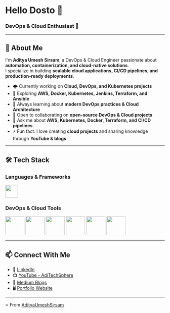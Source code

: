 # Hello Dosto 👋

### DevOps & Cloud Enthusiast 🚀  

---

## 🚀 About Me  

I'm **Aditya Umesh Sirsam**, a DevOps & Cloud Engineer passionate about **automation, containerization, and cloud-native solutions**.  
I specialize in building **scalable cloud applications, CI/CD pipelines, and production-ready deployments**.  

- 🌩️ Currently working on **Cloud, DevOps, and Kubernetes projects**  
- 🔭 Exploring **AWS, Docker, Kubernetes, Jenkins, Terraform, and Ansible**  
- 🌱 Always learning about **modern DevOps practices & Cloud Architecture**  
- 🤝 Open to collaborating on **open-source DevOps & Cloud projects**  
- 💬 Ask me about **AWS, Kubernetes, Docker, Terraform, and CI/CD pipelines**  
- ⚡ Fun fact: I love creating **cloud projects** and sharing knowledge through **YouTube & blogs**  

---

## 🛠️ Tech Stack  

### Languages & Frameworks  
<p>
  <img src="https://cdn.jsdelivr.net/gh/devicons/devicon/icons/python/python-original.svg" width="40"/>
 
</p>

### DevOps & Cloud Tools  
<p>
  <img src="https://cdn.jsdelivr.net/gh/devicons/devicon/icons/amazonwebservices/amazonwebservices-original-wordmark.svg" width="60"/>
  <img src="https://cdn.jsdelivr.net/gh/devicons/devicon/icons/docker/docker-original.svg" width="60"/>
  <img src="https://cdn.jsdelivr.net/gh/devicons/devicon/icons/kubernetes/kubernetes-plain.svg" width="60"/>
  <img src="https://cdn.jsdelivr.net/gh/devicons/devicon/icons/terraform/terraform-original.svg" width="60"/>
  <img src="https://cdn.jsdelivr.net/gh/devicons/devicon/icons/jenkins/jenkins-original.svg" width="60"/>
  <img src="https://cdn.jsdelivr.net/gh/devicons/devicon/icons/ansible/ansible-original.svg" width="60"/>
</p>

---

## 📫 Connect With Me  

- 💼 [LinkedIn](https://www.linkedin.com/in/aditya-329856381/)  
- 📺 [YouTube - AdiTechSphere](#)  
- 📝 [Medium Blogs](https://medium.com/@aaditya.sirsam)
- 🖥️ [Portfolio Website](https://adityasirsam.me)  

---

⭐️ From [AdityaUmeshSirsam](https://github.com/DevOpsAutomatorAdi)  
